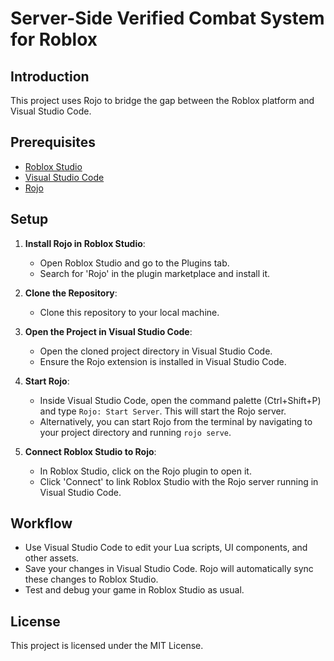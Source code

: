 # Server-Side Verified Combat System for Roblox
## Introduction
This project uses Rojo to bridge the gap between the Roblox platform and Visual Studio Code.

## Prerequisites
- [Roblox Studio](https://www.roblox.com/create)
- [Visual Studio Code](https://code.visualstudio.com/)
- [Rojo](https://rojo.space/)

## Setup
1. **Install Rojo in Roblox Studio**:
   - Open Roblox Studio and go to the Plugins tab.
   - Search for 'Rojo' in the plugin marketplace and install it.

2. **Clone the Repository**:
   - Clone this repository to your local machine.

3. **Open the Project in Visual Studio Code**:
   - Open the cloned project directory in Visual Studio Code.
   - Ensure the Rojo extension is installed in Visual Studio Code.

4. **Start Rojo**:
   - Inside Visual Studio Code, open the command palette (Ctrl+Shift+P) and type `Rojo: Start Server`. This will start the Rojo server.
   - Alternatively, you can start Rojo from the terminal by navigating to your project directory and running `rojo serve`.

5. **Connect Roblox Studio to Rojo**:
   - In Roblox Studio, click on the Rojo plugin to open it.
   - Click 'Connect' to link Roblox Studio with the Rojo server running in Visual Studio Code.

## Workflow
- Use Visual Studio Code to edit your Lua scripts, UI components, and other assets.
- Save your changes in Visual Studio Code. Rojo will automatically sync these changes to Roblox Studio.
- Test and debug your game in Roblox Studio as usual.

## License
This project is licensed under the MIT License.
